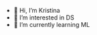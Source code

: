 - 👋 Hi, I’m Kristina
- 👀 I’m interested in DS
- 🌱 I’m currently learning ML

<!---
kristina-molchanova90/kristina-molchanova90 is a ✨ special ✨ repository because its `README.md` (this file) appears on your GitHub profile.
You can click the Preview link to take a look at your changes.
--->
